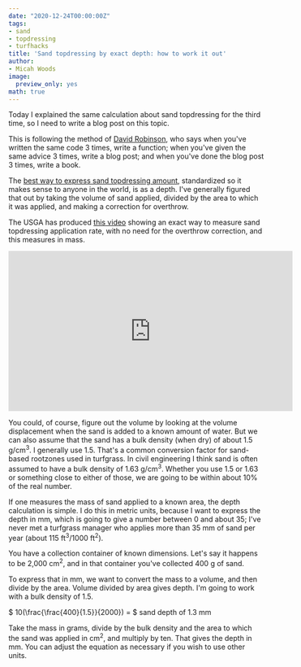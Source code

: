 ```yaml
---
date: "2020-12-24T00:00:00Z"
tags:
- sand
- topdressing
- turfhacks
title: 'Sand topdressing by exact depth: how to work it out'
author: 
- Micah Woods
image:
  preview_only: yes
math: true
---
```


Today I explained the same calculation about sand topdressing for the third time, so I need to write a blog post on this topic. 

This is following the method of [David Robinson](https://twitter.com/drob/status/928447584712253440?s=20), who says when you've written the same code 3 times, write a function; when you've given the same advice 3 times, write a blog post; and when you've done the blog post 3 times, write a book.

The [best way to express sand topdressing amount](https://www.asianturfgrass.com/2019-08-08-three-reasons-sand-depth/), standardized so it makes sense to anyone in the world, is as a depth. I've generally figured that out by taking the volume of sand applied, divided by the area to which it was applied, and making a correction for overthrow.

The USGA has produced [this video](https://youtu.be/7tPilHP5QiA) showing an exact way to measure sand topdressing application rate, with no need for the overthrow correction, and this measures in mass. 

<iframe width="560" height="315" src="https://www.youtube.com/embed/7tPilHP5QiA" frameborder="0" allow="accelerometer; autoplay; clipboard-write; encrypted-media; gyroscope; picture-in-picture" allowfullscreen></iframe>

You could, of course, figure out the volume by looking at the volume displacement when the sand is added to a known amount of water. But we can also assume that the sand has a bulk density (when dry) of about 1.5 g/cm<sup>3</sup>. I generally use 1.5. That's a common conversion factor for sand-based rootzones used in turfgrass. In civil engineering I think sand is often assumed to have a bulk density of 1.63 g/cm<sup>3</sup>. Whether you use 1.5 or 1.63 or something close to either of those, we are going to be within about 10% of the real number.

If one measures the mass of sand applied to a known area, the depth calculation is simple. I do this in metric units, because I want to express the depth in mm, which is going to give a number between 0 and about 35; I've never met a turfgrass manager who applies more than 35 mm of sand per year (about 115 ft<sup>3</sup>/1000 ft<sup>2</sup>). 

You have a collection container of known dimensions. Let's say it happens to be 2,000 cm<sup>2</sup>, and in that container you've collected 400 g of sand.

To express that in mm, we want to convert the mass to a volume, and then divide by the area. Volume divided by area gives depth. I'm going to work with a bulk density of 1.5.

$ 10(\frac{\frac{400}{1.5}}{2000}) = $ sand depth of 1.3 mm

Take the mass in grams, divide by the bulk density and the area to which the sand was applied in cm<sup>2</sup>, and multiply by ten. That gives the depth in mm. You can adjust the equation as necessary if you wish to use other units.
